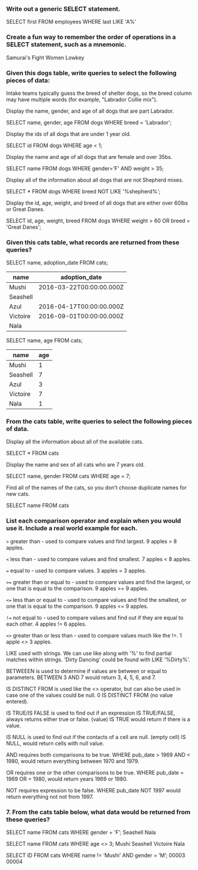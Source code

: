 ### Write out a generic SELECT statement.
SELECT first
FROM employees
WHERE last LIKE 'A%'

### Create a fun way to remember the order of operations in a SELECT statement, such as a mnemonic.

Samurai's Fight Women Lowkey

### Given this dogs table, write queries to select the following pieces of data:

Intake teams typically guess the breed of shelter dogs, so the breed column may have multiple words (for example, "Labrador Collie mix").

Display the name, gender, and age of all dogs that are part Labrador.

SELECT name, gender, age
FROM dogs
WHERE breed = 'Labrador';

Display the ids of all dogs that are under 1 year old.

SELECT id
FROM dogs
WHERE age < 1;

Display the name and age of all dogs that are female and over 35bs.

SELECT name
FROM dogs
WHERE gender='F' AND weight > 35;

Display all of the information about all dogs that are not Shepherd mixes.

SELECT *
FROM dogs
WHERE breed NOT LIKE '%shepherd%';

Display the id, age, weight, and breed of all dogs that are either over 60lbs or Great Danes.

SELECT id, age, weight, breed
FROM dogs
WHERE weight > 60 OR breed = 'Great Danes';

### Given this cats table, what records are returned from these queries?

SELECT name, adoption_date FROM cats;

| name     | adoption_date            |
| -------- | ------------------------ |
| Mushi    | 2016-03-22T00:00:00.000Z |
| Seashell |                          |
| Azul     | 2016-04-17T00:00:00.000Z |
| Victoire | 2016-09-01T00:00:00.000Z |
| Nala     |                          |

SELECT name, age FROM cats;

| name     | age |
| -------- | --- |
| Mushi    | 1   |
| Seashell | 7   |
| Azul     | 3   |
| Victoire | 7   |
| Nala     | 1   |

### From the cats table, write queries to select the following pieces of data.
Display all the information about all of the available cats.

SELECT *
FROM cats

Display the name and sex of all cats who are 7 years old.

SELECT name, gender
FROM cats
WHERE age = 7;

Find all of the names of the cats, so you don’t choose duplicate names for new cats.

SELECT name
FROM cats

### List each comparison operator and explain when you would use it. Include a real world example for each.

`>` greater than - used to compare values and find largest. 9 apples > 8 apples.

`<` less than - used to compare values and find smallest. 7 apples < 8 apples.

`=` equal to - used to compare values. 3 apples = 3 apples.

`>=` greater than or equal to - used to compare values and find the largest, or one that is equal to the comparison. 9 apples >= 9 apples.

`<=` less than or equal to - used to compare values and find the smallest, or one that is equal to the comparison. 9 apples <= 9 apples.

`!=` not equal to - used to compare values and find out if they are equal to each other. 4 apples != 6 apples.

`<>` greater than or less than - used to compare values much like the !=. 1 apple <> 3 apples.

LIKE used with strings. We can use like along with '%' to find partial matches within strings. 'Dirty Dancing' could be found with LIKE '%Dirty%'.

BETWEEEN is used to determine if values are between or equal to parameters. BETWEEN 3 AND 7 would return 3, 4, 5, 6, and 7.

IS DISTINCT FROM is used like the <> operator, but can also be used in case one of the values could be null. 0 IS DISTINCT FROM (no value entered).

IS TRUE/IS FALSE is used to find out if an expression IS TRUE/FALSE, always returns either true or false. (value) IS TRUE would return if there is a value.

IS NULL is used to find out if the contacts of a cell are null. (empty cell) IS NULL, would return cells with null value.

AND requires both comparisons to be true.  WHERE pub_date > 1969 AND < 1980, would return everything between 1970 and 1979.

OR requires one or the other comparisons to be true.  WHERE pub_date = 1969 OR = 1980, would return years 1969 or 1980.

NOT requires expression to be false. WHERE pub_date NOT 1997 would return everything not not from 1997.


### 7. From the cats table below, what data would be returned from these queries?

SELECT name FROM cats WHERE gender = 'F’;
		Seashell
		Nala


SELECT name FROM cats WHERE age <> 3;
		Mushi
		Seashell
		Victoire
		Nala


SELECT ID FROM cats WHERE name != ‘Mushi’ AND gender = 'M’;
		00003
		00004
